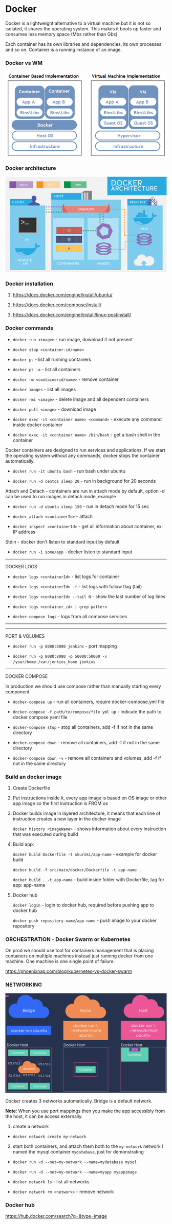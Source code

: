# Docker

Docker is a lightweight alternative to a virtual machine but it is not so isolated, 
it shares the operating system. This makes it boots up faster and consumes
less memory space (Mbs rather than Gbs)

Each container has its own libraries and dependencies, its own processes and so on.
Container is a running instance of an image.

### Docker vs WM

![Docker vs Virtual Machine](docker-vs-vm.png)


### Docker architecture 

![Docker architecture](docker-architecture.png)


### Docker installation

1. https://docs.docker.com/engine/install/ubuntu/

2. https://docs.docker.com/compose/install/
  
3. https://docs.docker.com/engine/install/linux-postinstall/

### Docker commands

* ```docker run <image>``` - run image, download if not present

* ```docker stop <container-id/name>```

* ```docker ps``` - list all running containers

* ```docker ps -a``` - list all containers

* ```docker rm <containerid/name>``` - remove container

* ```docker images``` - list all images

* ```docker rmi <image>``` - delete image and all dependent containers

* ```docker pull <image>``` - download image 

* ```docker exec -it <container name> <command>``` - execute any command inside 
docker container

* ```docker exec -it <container name> /bin/bash``` - get a bash shell in the container

Docker containers are designed to run services and applications. 
If we start the operating system without any commands, docker stops the container automatically.
* ```docker run -it ubuntu bash``` - run bash under ubuntu

* ```docker run -d centos sleep 20``` - run in background for 20 seconds


Attach and Detach - containers are run in attach mode by default, 
option -d can be used to run images in detach mode, example
* ```docker run -d ubuntu sleep 150``` - run in detach mode for 15 sec
* ```docker attach <containerId>``` - attach 

* ```docker inspect <containerId>``` - get all information about container, ex: IP address

Stdin - docker don't listen to standard input by default
* ```docker run -i some/app``` - docker listen to standard input

---
DOCKER LOGS

* ```docker logs <containerId>``` - list logs for container

* ```docker logs <containerId> -f``` - list logs with follow flag (tail)

* ```docker logs <containerId> --tail N``` - show the last number of log lines

* ```docker logs <container_id> | grep pattern```

* ```docker-compose logs``` - logs from all compose services

---

---
PORT & VOLUMES

* ```docker run -p 8080:8080 jenkins``` - port mapping 

* ```docker run -p 8080:8080 -p 50000:50000 -v /your/home:/var/jenkins_home jenkins```

--- 
DOCKER COMPOSE

In production we should use compose rather than manually starting every component

* ```docker-compose up``` - run all containers, require docker-compose.yml file 

* ```docker-compose -f path/to/compose/file.yml up``` - indicate the path to docker compose yaml file

* ```docker-compose stop``` - stop all containers, add -f <file path> if not in the same directory

* ```docker-compose down``` - remove all containers, add -f <file path> if not in the same directory

* ```docker-compose down -v``` - remove all containers and volumes, add -f <file path> if not in the same directory


### Build an docker image

1. Create Dockerfile
2. Put instructions inside it, every app image is based on OS image or other
app image so the first instruction is FROM os
3. Docker builds image in layered architecture, it means that each line of instruction 
creates a new layer in the docker image

    ```docker history <imageName>``` - shows information about every instruction that was
    executed during build

4. Build app:

    ```docker build Dockerfile -t skurski/app-name``` - example for docker build 
    
    ```docker build -f src/main/docker/Dockerfile -t app-name .```
    
    ```docker build . -t app-name``` - build inside folder with Dockerfile, 
    tag for app: app-name
    
5. Docker hub
    
    ```docker login``` - login to docker hub, required before pushing app to docker hub
    
    ```docker push repository-name/app-name``` - push image to your docker repository

### ORCHESTRATION - Docker Swarm or Kubernetes

On prod we should use tool for containers management that is placing containers on 
multiple machines instead just running docker from one machine. One machine is one single
point of failure.

https://phoenixnap.com/blog/kubernetes-vs-docker-swarm

### NETWORKING

![Docker Networking](docker-networking.png)

Docker creates 3 networks automatically.
Bridge is a default network.

__Note__: When you use port mappings then you make the app accessibly from the host, it can
be access externally.


1. create a  network
* ```docker network create my-network```

2. start both containers, and attach them both to the `my-network` network
I named the mysql container `mydatabase`, just for demonstrating

* ```docker run -d --net=my-network --name=mydatabase mysql```

* ```docker run -d --net=my-network --name=myapp myappimage```

* ```docker network ls``` - list all networks

* ```docker network rm <network>``` - remove network

### Docker hub

https://hub.docker.com/search?q=&type=image




